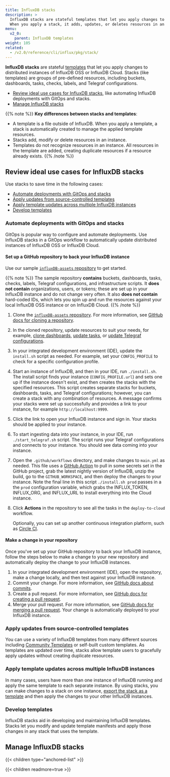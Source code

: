```yaml
---
title: InfluxDB stacks
description: >
  InfluxDB stacks are stateful templates that let you apply changes to distributed instances of InfluxDB OSS or InfluxDB Cloud. 
  When you apply a stack, it adds, updates, or deletes resources in an instance.
menu:
  v2_0:
    parent: InfluxDB templates
weight: 105
related:
  - /v2.0/reference/cli/influx/pkg/stack/
---
```


**InfluxDB stacks** are stateful [templates](/v2.0/influxdb-templates) that let you apply changes
to distributed instances of InfluxDB OSS or InfluxDB Cloud. Stacks (like templates) are groups of
pre-defined resources, including buckets, dashboards, tasks, checks, labels, and Telegraf configurations.

- [Review ideal use cases for InfluxDB stacks](#review-ideal-use-cases-for-influxdb-stacks),
  like automating InfluxDB deployments with GitOps and stacks.
- [Manage InfluxDB stacks](#manage-influxdb-stacks)

{{% note %}}
**Key differences between stacks and templates**:

- A template is a file outside of InfluxDB. When you apply a template, a stack is automatically created to manage the applied template resources.
- Stacks add, modify or delete resources in an instance.
- Templates do not recognize resources in an instance. All resources in the template are added, creating duplicate resources if a resource already exists.
  {{% /note %}}

## Review ideal use cases for InfluxDB stacks

Use stacks to save time in the following cases:

- [Automate deployments with GitOps and stacks](#automate-deployments-with-gitops-and-stacks)
- [Apply updates from source-controlled templates](#apply-updates-from-source-controlled-templates)
- [Apply template updates across multiple InfluxDB instances](#apply-template-updates-across-multiple-influxdb-instances)
- [Develop templates](#develop-templates)

### Automate deployments with GitOps and stacks

GitOps is popular way to configure and automate deployments. Use InfluxDB stacks in a GitOps workflow
to automatically update distributed instances of InfluxDB OSS or InfluxDB Cloud.

#### Set up a GitHub repository to back your InfluxDB instance

Use our sample [`influxDB-assets` repository](https://github.com/russorat/influxdb-assets) to get started.  

  {{% note %}}
  The sample repository **contains** buckets, dashboards, tasks, checks, labels, Telegraf configurations,
  and infrastructure scripts. It **does not contain** organizations, users, or tokens; these are set up
  in your InfluxDB instance and do not change very often. It also **does not contain** hard-coded IDs,
  which lets you spin up and run the resources against your local InfluxDB OSS instance or on InfluxDB Cloud.
  {{% /note %}}

1. Clone the [`influxDB-assets` repository](https://github.com/russorat/influxdb-assets).
   For more information, see [GitHub docs for cloning a repository](https://docs.github.com/en/github/creating-cloning-and-archiving-repositories/cloning-a-repository).
2. In the cloned repository, update resources to suit your needs, for example,
   [clone dashboards](/v2.0/visualize-data/dashboards/create-dashboard/#clone-a-dashboard), [update tasks](/v2.0/process-data/manage-tasks/update-task/), or
   [update Telegraf configurations](/v2.0/telegraf-configs/update/).
3. In your integrated development environment (IDE), update the `install.sh` script as needed.
   For example, set your `CONFIG_PROFILE` to check for a specific configuration profile.
4. Start an instance of InfluxDB, and then in your IDE, run `./install.sh`.
   The install script finds your instance (`CONFIG_PROFILE.url`) and sets one up if the instance doesn't exist,
   and then creates the stacks with the specified resources. This script creates separate stacks for buckets, dashboards, tasks, and Telegraf configurations;
   however, you can create a stack with any combination of resources.
   A message confirms your stacks were set up successfully and provides a link to your instance, for example `http://localhost:9999`.

5. Click the link to open your InfluxDB instance and sign in. Your stacks should be applied to your instance.
6. To start ingesting data into your instance, in your IDE, run `./start_telegraf.sh` script.
   The script runs your Telegraf configurations and connects to your instance. You should see data coming into your instance.
7. Open the `.github/workflows` directory, and make changes to `main.yml` as needed. This file uses a [GitHub Action](https://github.com/features/actions) to pull in some secrets
   set in the GitHub project, grab the latest nightly version of InfluxDB, unzip the build, go to the `GITHUB_WORKSPACE`, and then
   deploy the changes to your instance. Note the final line in this script `./install.sh prod` passes in a the `prod` configuration variable,
   which grabs the INFLUX_TOKEN, INFLUX_ORG, and INFLUX_URL to install everything into the Cloud instance.
8. Click **Actions** in the repository to see all the tasks in the `deploy-to-cloud` workflow.

   Optionally, you can set up another continuous integration platform, such as [Circle CI](https://circleci.com/).

#### Make a change in your repository

Once you've set up your GitHub repository to back your InfluxDB instance, follow the steps below
to make a change to your new repository and automatically deploy the change to your InfluxDB instances.

1. In your integrated development environment (IDE), open the repository, make a change locally, and then test against your InfluxDB instance.
2. Commit your change. For more information, see [GitHub docs about commits](https://docs.github.com/en/desktop/contributing-and-collaborating-using-github-desktop/committing-and-reviewing-changes-to-your-project#about-commits).
3. Create a pull request. For more information, see [GitHub docs for creating a pull request](https://docs.github.com/en/github/collaborating-with-issues-and-pull-requests/creating-a-pull-request).
4. Merge your pull request. For more information, see [GitHub docs for merging a pull request](https://docs.github.com/en/github/collaborating-with-issues-and-pull-requests/merging-a-pull-request). Your change is automatically deployed to your InfluxDB instance.

### Apply updates from source-controlled templates

You can use a variety of InfluxDB templates from many different sources including
[Community Templates](https://github.com/influxdata/community-templates/) or
self-built custom templates.
As templates are updated over time, stacks allow template users to gracefully
apply updates without creating duplicate resources.

### Apply template updates across multiple InfluxDB instances

In many cases, users have more than one instance of InfluxDB running and apply
the same template to each separate instance.
By using stacks, you can make changes to a stack on one instance,
[export the stack as a template](/v2.0/influxdb-templates/create/#export-a-stack)
and then apply the changes to your other InfluxDB instances.

### Develop templates

InfluxDB stacks aid in developing and maintaining InfluxDB templates.
Stacks let you modify and update template manifests and apply those changes in
any stack that uses the template.

## Manage InfluxDB stacks

{{< children type="anchored-list" >}}

{{< children readmore=true >}}
